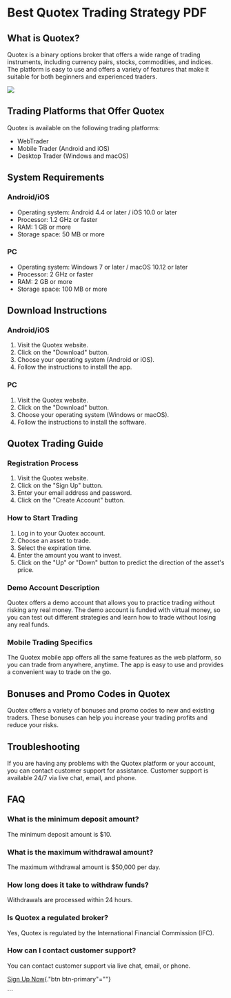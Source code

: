 # Best Quotex Trading Strategy PDF

## What is Quotex?

Quotex is a binary options broker that offers a wide range of trading
instruments, including currency pairs, stocks, commodities, and indices.
The platform is easy to use and offers a variety of features that make
it suitable for both beginners and experienced traders.

[![](https://static.quotex.io/files/4_en/300_250.jpg)](https://traff.sbs/brokerqxlid)

## Trading Platforms that Offer Quotex

Quotex is available on the following trading platforms:

-   WebTrader
-   Mobile Trader (Android and iOS)
-   Desktop Trader (Windows and macOS)

## System Requirements

### Android/iOS

-   Operating system: Android 4.4 or later / iOS 10.0 or later
-   Processor: 1.2 GHz or faster
-   RAM: 1 GB or more
-   Storage space: 50 MB or more

### PC

-   Operating system: Windows 7 or later / macOS 10.12 or later
-   Processor: 2 GHz or faster
-   RAM: 2 GB or more
-   Storage space: 100 MB or more

## Download Instructions

### Android/iOS

1.  Visit the Quotex website.
2.  Click on the "Download" button.
3.  Choose your operating system (Android or iOS).
4.  Follow the instructions to install the app.

### PC

1.  Visit the Quotex website.
2.  Click on the "Download" button.
3.  Choose your operating system (Windows or macOS).
4.  Follow the instructions to install the software.

## Quotex Trading Guide

### Registration Process

1.  Visit the Quotex website.
2.  Click on the "Sign Up" button.
3.  Enter your email address and password.
4.  Click on the "Create Account" button.

### How to Start Trading

1.  Log in to your Quotex account.
2.  Choose an asset to trade.
3.  Select the expiration time.
4.  Enter the amount you want to invest.
5.  Click on the "Up" or "Down" button to predict the
    direction of the asset\'s price.

### Demo Account Description

Quotex offers a demo account that allows you to practice trading without
risking any real money. The demo account is funded with virtual money,
so you can test out different strategies and learn how to trade without
losing any real funds.

### Mobile Trading Specifics

The Quotex mobile app offers all the same features as the web platform,
so you can trade from anywhere, anytime. The app is easy to use and
provides a convenient way to trade on the go.

## Bonuses and Promo Codes in Quotex

Quotex offers a variety of bonuses and promo codes to new and existing
traders. These bonuses can help you increase your trading profits and
reduce your risks.

## Troubleshooting

If you are having any problems with the Quotex platform or your account,
you can contact customer support for assistance. Customer support is
available 24/7 via live chat, email, and phone.

## FAQ

### What is the minimum deposit amount?

The minimum deposit amount is \$10.

### What is the maximum withdrawal amount?

The maximum withdrawal amount is \$50,000 per day.

### How long does it take to withdraw funds?

Withdrawals are processed within 24 hours.

### Is Quotex a regulated broker?

Yes, Quotex is regulated by the International Financial Commission
(IFC).

### How can I contact customer support?

You can contact customer support via live chat, email, or phone.

[Sign Up Now](\%22https://traff.sbs/brokerqxsignup\%22){."btn
btn-primary"=""}

\`\`\`

